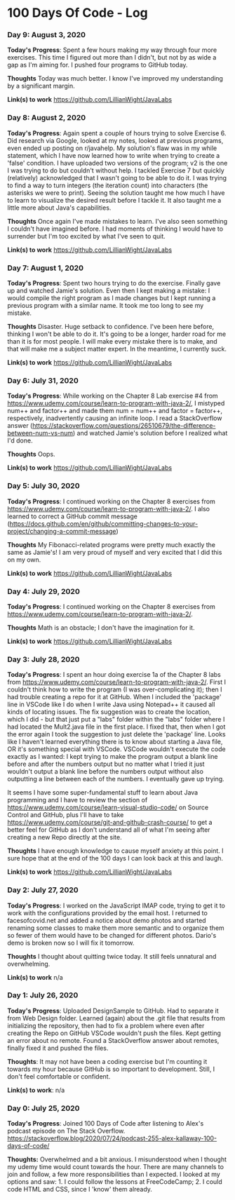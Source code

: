# 100 Days Of Code - Log

### Day 9: August 3, 2020

**Today's Progress**: Spent a few hours making my way through four more exercises. This time I figured out more than I didn't, but not by as wide a gap as I'm aiming for. I pushed four programs to GitHub today.

**Thoughts**
Today was much better. I know I've improved my understanding by a significant margin.

**Link(s) to work**
https://github.com/LillianWight/JavaLabs


### Day 8: August 2, 2020

**Today's Progress**: Again spent a couple of hours trying to solve Exercise 6. Did research via Google, looked at my notes, looked at previous programs, even ended up posting on r/javahelp. My solution's flaw was in my while statement, which I have now learned how to write when trying to create a 'false' condition. I have uploaded two versions of the program; v2 is the one I was trying to do but couldn't without help. I tackled Exercise 7 but quickly (relatively) acknowledged that I wasn't going to be able to do it. I was trying to find a way to turn integers (the iteration count) into characters (the asterisks we were to print). Seeing the solution taught me how much I have to learn to visualize the desired result before I tackle it. It also taught me a little more about Java's capabilities.

**Thoughts**
Once again I've made mistakes to learn. I've also seen something I couldn't have imagined before. I had moments of thinking I would have to surrender but I'm too excited by what I've seen to quit.

**Link(s) to work**
https://github.com/LillianWight/JavaLabs


### Day 7: August 1, 2020

**Today's Progress**: Spent two hours trying to do the exercise. Finally gave up and watched Jamie's solution. Even then I kept making a mistake: I would compile the right program as I made changes but I kept running a previous program with a similar name. It took me too long to see my mistake.

**Thoughts**
Disaster. Huge setback to confidence. I've been here before, thinking I won't be able to do it. It's going to be a longer, harder road for me than it is for most people. I will make every mistake there is to make, and that will make me a subject matter expert. In the meantime, I currently suck.

**Link(s) to work**
https://github.com/LillianWight/JavaLabs


### Day 6: July 31, 2020

**Today's Progress**: While working on the Chapter 8 Lab exercise #4 from https://www.udemy.com/course/learn-to-program-with-java-2/, I mistyped num++ and factor++ and made them num = num++ and factor = factor++, respectively, inadvertently causing an infinite loop. I read a StackOverflow answer (https://stackoverflow.com/questions/26510679/the-difference-between-num-vs-num) and watched Jamie's solution before I realized what I'd done.

**Thoughts**
Oops.

**Link(s) to work**
https://github.com/LillianWight/JavaLabs


### Day 5: July 30, 2020

**Today's Progress**: I continued working on the Chapter 8 exercises from https://www.udemy.com/course/learn-to-program-with-java-2/. I also learned to correct a GitHub commit message (https://docs.github.com/en/github/committing-changes-to-your-project/changing-a-commit-message)

**Thoughts**
My Fibonacci-related programs were pretty much exactly the same as Jamie's! I am very proud of myself and very excited that I did this on my own.

**Link(s) to work**
https://github.com/LillianWight/JavaLabs


### Day 4: July 29, 2020

**Today's Progress**: I continued working on the Chapter 8 exercises from https://www.udemy.com/course/learn-to-program-with-java-2/.

**Thoughts**
Math is an obstacle; I don't have the imagination for it.

**Link(s) to work**
https://github.com/LillianWight/JavaLabs


### Day 3: July 28, 2020

**Today's Progress**: I spent an hour doing exercise 1a of the Chapter 8 labs from https://www.udemy.com/course/learn-to-program-with-java-2/. First I couldn't think how to write the program (I was over-complicating it); then I had trouble creating a repo for it at GitHub. When I included the 'package' line in VSCode like I do when I write Java using Notepad++ it caused all kinds of locating issues. The fix suggestion was to create the location, which I did - but that just put a "labs" folder within the "labs" folder where I had located the Mult2.java file in the first place. I fixed that, then when I got the error again I took the suggestion to just delete the 'package' line. Looks like I haven't learned everything there is to know about starting a Java file, OR it's something special with VSCode.
VSCode wouldn't execute the code exactly as I wanted: I kept trying to make the program output a blank line before and after the numbers output but no matter what I tried it just wouldn't output a blank line before the numbers output without also outputting a line between each of the numbers. I eventually gave up trying.

It seems I have some super-fundamental stuff to learn about Java programming and I have to review the section of https://www.udemy.com/course/learn-visual-studio-code/ on Source Control and GitHub, plus I'll have to take https://www.udemy.com/course/git-and-github-crash-course/ to get a better feel for GitHub as I don't understand all of what I'm seeing after creating a new Repo directly at the site.


**Thoughts**
I have enough knowledge to cause myself anxiety at this point. I sure hope that at the end of the 100 days I can look back at this and laugh.

**Link(s) to work**
https://github.com/LillianWight/JavaLabs


### Day 2: July 27, 2020

**Today's Progress**: I worked on the JavaScript IMAP code, trying to get it to work with the configurations provided by the email host. I returned to facesofcovid.net and added a notice about demo photos and started renaming some classes to make them more semantic and to organize them so fewer of them would have to be changed for different photos. Dario's demo is broken now so I will fix it tomorrow.

**Thoughts** I thought about quitting twice today. It still feels unnatural and overwhelming.

**Link(s) to work**
n/a


### Day 1: July 26, 2020

**Today's Progress**: Uploaded DesignSample to GitHub. Had to separate it from Web Design folder. Learned (again) about the .git file that results from initializing the repository, then had to fix a problem where even after creating the Repo on GitHub VSCode wouldn't push the files. Kept getting an error about no remote. Found a StackOverflow answer about remotes, finally fixed it and pushed the files.

**Thoughts**: It may not have been a coding exercise but I'm counting it towards my hour because GitHub is so important to development. Still, I don't feel comfortable or confident.

**Link(s) to work**:
n/a


### Day 0: July 25, 2020

**Today's Progress**: Joined 100 Days of Code after listening to Alex's podcast episode on The Stack Overflow. https://stackoverflow.blog/2020/07/24/podcast-255-alex-kallaway-100-days-of-code/

**Thoughts:** Overwhelmed and a bit anxious. I misunderstood when I thought my udemy time would count towards the hour. There are many channels to join and follow, a few more responsibilities than I expected. I looked at my options and saw: 1. I could follow the lessons at FreeCodeCamp; 2. I could code HTML and CSS, since I 'know' them already.
